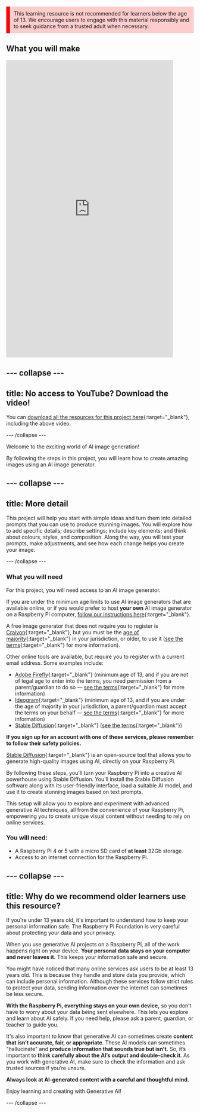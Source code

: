<p style='border-left: solid; border-width:10px; border-color: #ff0000; background-color: #ffcccc; padding: 10px;'>
This learning resource is not recommended for learners below the age of 13. We encourage users to engage with this material responsibly and to seek guidance from a trusted adult when necessary.
</p>

## What you will make


<html>
    <iframe style="max-width: 448px;" width="100%" height="796" src="https://www.youtube.com/embed/n-BejB5xZ0o?rel=0&cc_load_policy=1" frameborder="0" allow="accelerometer; autoplay; clipboard-write; encrypted-media; gyroscope; picture-in-picture; web-share" referrerpolicy="strict-origin-when-cross-origin" allowfullscreen>
    </iframe>    
</html>

--- collapse ---
---
title: No access to YouTube? Download the video!
---

You can [download all the resources for this project here](https://projects.raspberrypi.org/en/projects/ai-image-prompt-go){:target="_blank"}, including the above video.


--- /collapse ---

Welcome to the exciting world of AI image generation! 

By following the steps in this project, you will learn how to create amazing images using an AI image generator. 

--- collapse ---
---
title: More detail
---

This project will help you start with simple ideas and turn them into detailed prompts that you can use to produce stunning images. You will explore how to add specific details; describe settings; include key elements; and think about colours, styles, and composition. Along the way, you will test your prompts, make adjustments, and see how each change helps you create your image.

--- /collapse ---

### What you will need

For this project, you will need access to an AI image generator.

If you are under the minimum age limits to use AI image generators that are available online, or if you would prefer to host **your own** AI image generator on a Raspberry Pi computer, [follow our instructions here](https://projects.raspberrypi.org/en/projects/ai-images-on-pi){:target="_blank"}.

A free image generator that does not require you to register is [Craiyon](https://www.craiyon.com){:target="_blank"}, but you must be the [age of majority](https://en.wikipedia.org/wiki/Age_of_majority){:target="_blank"} in your jurisdiction, or older, to use it ([see the terms](https://www.craiyon.com/terms){:target="_blank"} for more information).

Other online tools are available, but require you to register with a current email address. Some examples include:
- [Adobe Firefly](https://firefly.adobe.com/){:target="_blank"} (minimum age of 13, and if you are not of legal age to enter into the terms, you need permission from a parent/guardian to do so — [see the terms](https://www.adobe.com/uk/legal/terms.html){:target="_blank"} for more information)
- [Ideogram](https://www.ideogram.ai){:target="_blank"} (minimum age of 13, and if you are under the age of majority in your jurisdiction, a parent/guardian must accept the terms on your behalf — [see the terms](https://ideogram.ai/legal/tos){:target="_blank"} for more information)
- [Stable Diffusion](https://stablediffusionweb.com/){:target="_blank"} ([see the terms](https://stablediffusionweb.com/terms-and-conditions){:target="_blank"})

**If you sign up for an account with one of these services, please remember to follow their safety policies.**


[Stable Diffusion](https://stablediffusionweb.com){:target="_blank"} is an open-source tool that allows you to generate high-quality images using AI, directly on your Raspberry Pi.

By following these steps, you'll turn your Raspberry Pi into a creative AI powerhouse using Stable Diffusion. You'll install the Stable Diffusion software along with its user-friendly interface, load a suitable AI model, and use it to create stunning images based on text prompts.

This setup will allow you to explore and experiment with advanced generative AI techniques, all from the convenience of your Raspberry Pi, empowering you to create unique visual content without needing to rely on online services.

### You will need:
- A Raspberry Pi 4 or 5 with a micro SD card of **at least** 32Gb storage.
- Access to an internet connection for the Raspberry Pi.

--- collapse ---
---
title:  Why do we recommend older learners use this resource?
---

If you're under 13 years old, it's important to understand how to keep your personal information safe. The Raspberry Pi Foundation is very careful about protecting your data and your privacy.

When you use generative AI projects on a Raspberry Pi, all of the work happens right on your device. **Your personal data stays on your computer and never leaves it.** This keeps your information safe and secure.

You might have noticed that many online services ask users to be at least 13 years old. This is because they handle and store data you provide, which can include personal information. Although these services follow strict rules to protect your data, sending information over the internet can sometimes be less secure.

**With the Raspberry Pi, everything stays on your own device,** so you don’t have to worry about your data being sent elsewhere. This lets you explore and learn about AI safely. If you need help, please ask a parent, guardian, or teacher to guide you.

It's also important to know that generative AI can sometimes create **content that isn’t accurate, fair, or appropriate**. These AI models can sometimes "hallucinate" and **produce information that sounds true but isn’t.** So, it’s important to **think carefully about the AI’s output and double-check it**. As you work with generative AI, make sure to check the information and ask trusted sources if you’re unsure.

**Always look at AI-generated content with a careful and thoughtful mind.**

Enjoy learning and creating with Generative AI!

--- /collapse ---
